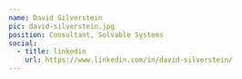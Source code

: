 ```yaml
---
name: David Silverstein
pic: david-silverstein.jpg
position: Consultant, Solvable Systems
social:
  - title: linkedin
    url: https://www.linkedin.com/in/david-silverstein/
---
```

